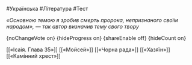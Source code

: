 #Українська #Література #Тест

*«Основною темою я зробив смерть пророка, непризнаного своїм народом», — так автор визначив тему свого твору*

{noChangeVote on}
{hideProgress on}
{shareEnable off}
{hideCount on}

[[«Ісаія. Глава 35»]]
[[«Мойсей»]]
[[«Чорна рада»]]
[[«Хазяїн»]]
[[«Камінний хрест»]]
